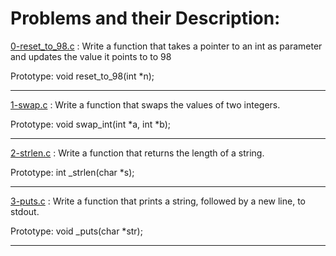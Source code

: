 # Problems and their Description:
[0-reset_to_98.c](https://github.com/Nardin151/alx-low_level_programming/blob/master/0x05-pointers_arrays_strings/0-reset_to_98.c) : Write a function that takes a pointer to an int as parameter and updates the value it points to to 98

Prototype: void reset_to_98(int *n);
________________________________
[1-swap.c](https://github.com/Nardin151/alx-low_level_programming/blob/master/0x05-pointers_arrays_strings/1-swap.c) : Write a function that swaps the values of two integers.

Prototype: void swap_int(int *a, int *b);
________________________________
[2-strlen.c](https://github.com/Nardin151/alx-low_level_programming/blob/master/0x05-pointers_arrays_strings/2-strlen.c) : Write a function that returns the length of a string.

Prototype: int _strlen(char *s);
________________________________
[3-puts.c](https://github.com/Nardin151/alx-low_level_programming/blob/master/0x05-pointers_arrays_strings/3-puts.c) : Write a function that prints a string, followed by a new line, to stdout.

Prototype: void _puts(char *str);
________________________________

